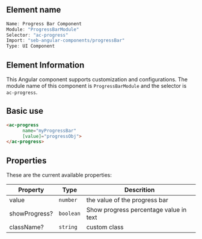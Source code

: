 ## Element name
```javascript
Name: Progress Bar Component
Module: "ProgressBarModule"
Selector: "ac-progress"
Import: "seb-angular-components/progressBar"
Type: UI Component
```

## Element Information 
This Angular component supports customization and configurations. The module name of this component is `ProgressBarModule` and the selector is `ac-progress`.

## Basic use
```html
<ac-progress
      name="myProgressBar"
      [value]="progressObj">
</ac-progress>
```

## Properties
These are the current available properties:

| Property      | Type      | Descrition                             |
| ------------- | --------- | -------------------------------------- |
| value         | `number`  | the value of the progress bar          |
| showProgress? | `boolean` | Show progress percentage value in text |
| className?    | `string`  | custom class                           |
